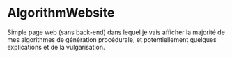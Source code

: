 # AlgorithmWebsite
Simple page web (sans back-end) dans lequel je vais afficher la majorité de mes algorithmes de génération procédurale, et potentiellement quelques explications et de la vulgarisation.
